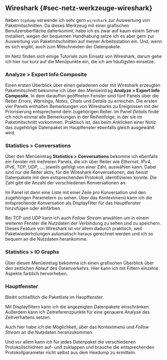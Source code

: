 
## Wireshark {#sec-netz-werkzeuge-wireshark}

Neben `tcpdump` verwende ich sehr gern `wireshark` zur Auswertung von
Paketmitschnitten.
Da dieses Werkzeug mit einer grafischen Benutzeroberfläche daherkommt, habe
ich es zwar auf kaum einem Server installiert, wegen der bequemen
Handhabung setze ich es aber gern zur Auswertung von Paketmitschnitten auf
meiner Arbeitsstation ein.
Und, wenn es sich ergibt, auch zum Mitschneiden der Datenpakete.

Im Netz finden sich einige Tutorials zum Einsatz von Wireshark, darum gehe
ich hier nur kurz auf die Menüpunkte ein, die ich am häufigsten einsetze.

### Analyze > Expert Info Composite

Einen ersten Überblick über einen geladenen oder mit Wireshark erzeugten
Paketmitschnitt bekomme ich über den
Menüeintrag **Analyze > Expert Info Composite**.
In dem daraufhin geöffneten Fenster sind fünf Panels über die Reiter
*Errors*, *Warnings*, *Notes*, *Chats* und *Details* zu erreichen.
Die ersten vier Panels enthalten Bemerkungen von Wiresharks zu Ereignissen
mit der Priorisierung entsprechend dem zugehörigen Reiter.
Im Panel *Details* finde ich noch einmal alle Bemerkungen in der
Reihenfolge, in der sie im Paketmitschnitt vorkommen.
Praktisch ist, das beim Anklicken einer Notiz das zugehörige Datenpaket
im Hauptfenster ebenfalls gleich ausgewählt wird.

### Statistics > Conversations

Über den Menüeintrag **Statistics > Conversations** bekomme ich ebenfalls
ein Fenster mit mehreren Panels, die ich über Reiter wie *Ethernet*,
*IPv4*, *IPv6*, *TCP*, *UDP*, ..., jeweils gefolgt von einer Zahl,
auswählen kann.
Dabei sind nur die Reiter aktiv, für die Wireshark Konversationen, das
heisst Datenpakete mit dem entsprechenden Protokoll, identifizieren konnte.
Die Zahl gibt die Anzahl der verschiedenen Konversationen an.

Im Panel ist dann eine Liste mit einer Zeile pro Konversation und den
zugehörigen Parametern zu sehen.
Über das Kontextmenü kann ich die entsprechende Konversation als
Displayfilter für das Hauptfenster hinzufügen oder einfärben.
  
Bei TCP und UDP kann ich auch *Follow Stream* anwählen um in einem
weiteren Fenster die Nutzdaten der Verbindung zu sehen und zu speichern.
Dieses Feature von Wireshark ist vor allem dadurch praktisch, weil
Paketwiederholungen automatisch heraus gerechnet werden und ich so bequem an
die Nutzdaten herankomme.

### Statistics > IO Graphs

Über diesen Menüeintrag bekomme ich einen grafischen Überblick über den
zeitlichen Ablauf des Datenverkehrs.
Hier kann ich mit Filtern einzelne Aspekte farblich hervorheben.

### Hauptfenster

Bleibt schließlich die Paketliste im Hauptfenster.

Mit Displayfiltern kann ich die angezeigten Datenpakete einschränken.
Außerdem kann ich Zeitreferenzpunkte für eine genauere Analyse des
Zeitverhaltens setzen.

Auch hier habe ich die Möglichkeit, über das Kontextmenü und
*Follow Stream* an die Nutzdaten heranzukommen.

Und vor allem kann ich für jedes Datenpaket die verschiedenen
Protokollschichten auf- und zuklappen und  brauche die entsprechenden
Protokollparameter nicht selbst aus dem Hexdump zu ermitteln.

